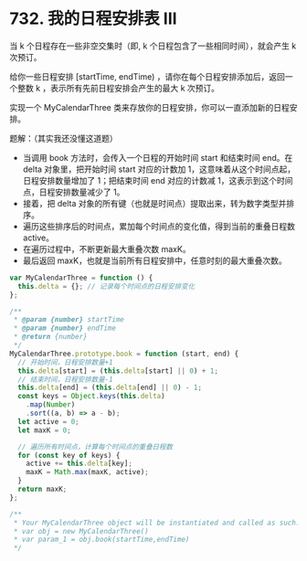 # 732. 我的日程安排表 III

当 k 个日程存在一些非空交集时（即, k 个日程包含了一些相同时间），就会产生 k 次预订。

给你一些日程安排 [startTime, endTime) ，请你在每个日程安排添加后，返回一个整数 k ，表示所有先前日程安排会产生的最大 k 次预订。

实现一个 MyCalendarThree 类来存放你的日程安排，你可以一直添加新的日程安排。

题解：（其实我还没懂这道题）

- 当调用 book 方法时，会传入一个日程的开始时间 start 和结束时间 end。在 delta 对象里，把开始时间 start 对应的计数加 1，这意味着从这个时间点起，日程安排数量增加了 1；把结束时间 end 对应的计数减 1，这表示到这个时间点，日程安排数量减少了 1。
- 接着，把 delta 对象的所有键（也就是时间点）提取出来，转为数字类型并排序。
- 遍历这些排序后的时间点，累加每个时间点的变化值，得到当前的重叠日程数 active。
- 在遍历过程中，不断更新最大重叠次数 maxK。
- 最后返回 maxK，也就是当前所有日程安排中，任意时刻的最大重叠次数。

```js
var MyCalendarThree = function () {
  this.delta = {}; // 记录每个时间点的日程安排变化
};

/**
 * @param {number} startTime
 * @param {number} endTime
 * @return {number}
 */
MyCalendarThree.prototype.book = function (start, end) {
  // 开始时间，日程安排数量+1
  this.delta[start] = (this.delta[start] || 0) + 1;
  // 结束时间，日程安排数量-1
  this.delta[end] = (this.delta[end] || 0) - 1;
  const keys = Object.keys(this.delta)
    .map(Number)
    .sort((a, b) => a - b);
  let active = 0;
  let maxK = 0;

  // 遍历所有时间点，计算每个时间点的重叠日程数
  for (const key of keys) {
    active += this.delta[key];
    maxK = Math.max(maxK, active);
  }
  return maxK;
};

/**
 * Your MyCalendarThree object will be instantiated and called as such:
 * var obj = new MyCalendarThree()
 * var param_1 = obj.book(startTime,endTime)
 */
```
